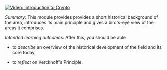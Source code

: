 [![Video: Introduction to 
Crypto](https://img.youtube.com/vi/dkflsKfqsZs/hqdefault.jpg)](https://youtu.be/dkflsKfqsZs) 

*Summary:* This module provides provides a short historical background
of the area, introduces its main principle and gives a bird's-eye view
of the areas it comprises.

*Intended learning outcomes:* After this, you should be able

-   to *describe* an overview of the historical development of the field
    and its core today.

-   to *reflect* on Kerckhoff's Principle.
